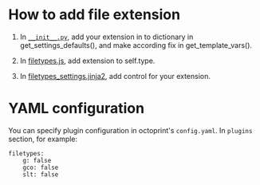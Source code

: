 # How to add file extension

1. In [`__init__.py`](https://github.com/TheLongRunSmoke/OctoPrint-Filetypes/blob/master/octoprint_filetypes/static/js/filetypes.js), add your extension in to dictionary in get_settings_defaults(), and make according fix in get_template_vars().

2. In [filetypes.js](https://github.com/TheLongRunSmoke/OctoPrint-Filetypes/blob/master/octoprint_filetypes/static/js/filetypes.js), add extension to self.type.

3. In [filetypes_settings.jinja2](https://github.com/TheLongRunSmoke/OctoPrint-Filetypes/blob/master/octoprint_filetypes/templates/filetypes_settings.jinja2), add control for your extension.

# YAML configuration

You can specify plugin configuration in octoprint's `config.yaml`. In `plugins` section, for example:

```
filetypes:
    g: false
    gco: false
    slt: false
```